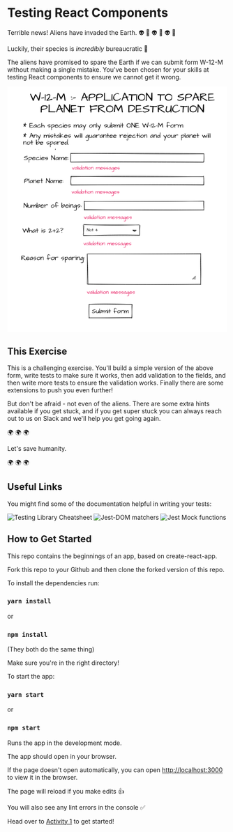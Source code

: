 # Testing React Components

Terrible news! Aliens have invaded the Earth. 👽 👾 👽 👾 👽 👾 

Luckily, their species is _incredibly_ bureaucratic 📝 

The aliens have promised to spare the Earth if we can submit form W-12-M without making a single mistake. You've been chosen for your skills at testing React components to ensure we cannot get it wrong.

![Sample Form](./public/sample-form.png)

## This Exercise

This is a challenging exercise. You'll build a simple version of the above form, write tests to make sure it works, then add validation to the fields, and then write more tests to ensure the validation works. Finally there are some extensions to push you even further!

But don't be afraid - not even of the aliens. There are some extra hints available if you get stuck, and if you get super stuck you can always reach out to us on Slack and we'll help you get going again.

🌍 🌍 🌍

Let's save humanity. 

🌍 🌍 🌍

## Useful Links

You might find some of the documentation helpful in writing your tests:

![Testing Library Cheatsheet](https://testing-library.com/docs/react-testing-library/cheatsheet/)
![Jest-DOM matchers](https://github.com/testing-library/jest-dom)
![Jest Mock functions](https://jestjs.io/docs/mock-functions)

## How to Get Started

This repo contains the beginnings of an app, based on create-react-app.

Fork this repo to your Github and then clone the forked version of this repo.

To install the dependencies run:

### `yarn install`

or

### `npm install`

(They both do the same thing)

Make sure you're in the right directory!

To start the app:

### `yarn start`

or

### `npm start`

Runs the app in the development mode.

The app should open in your browser.

If the page doesn't open automatically, you can open [http://localhost:3000](http://localhost:3000) to view it in the browser.

The page will reload if you make edits 👍

You will also see any lint errors in the console ✅

Head over to [Activity 1](./activities/activity-1.md) to get started!
